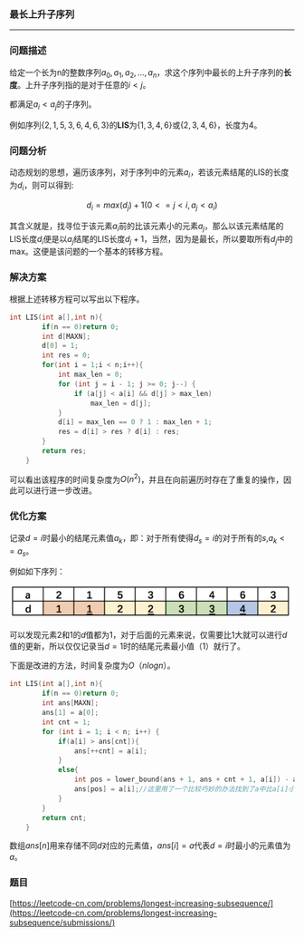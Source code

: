 ### 最长上升子序列

---

### 问题描述

给定一个长为n的整数序列${a_0,a_1,a_2,...,a_n}$，求这个序列中最长的上升子序列的**长度**。上升子序列指的是对于任意的$i<j$。

都满足$a_i<a_j$的子序列。

例如序列{${2,1,5,3,6,4,6,3}$}的**LIS**为{$1,3,4,6$}或{$2,3,4,6$}，长度为4。

### 问题分析

动态规划的思想，遍历该序列，对于序列中的元素$a_i$，若该元素结尾的LIS的长度为$d_i$，则可以得到:

$$d_i= max(d_j)+1(0<=j<i,a_j<a_i)$$


其含义就是，找寻位于该元素$a_i$前的比该元素小的元素$a_j$，那么以该元素结尾的LIS长度$d_i$便是以$a_j$结尾的LIS长度$d_j+1$，当然，因为是最长，所以要取所有$d_j$中的max。这便是该问题的一个基本的转移方程。

### 解决方案

根据上述转移方程可以写出以下程序。

```cpp
int LIS(int a[],int n){
        if(n == 0)return 0;
        int d[MAXN];
        d[0] = 1;
        int res = 0;
        for(int i = 1;i < n;i++){
            int max_len = 0;
            for (int j = i - 1; j >= 0; j--) {
                if (a[j] < a[i] && d[j] > max_len)
                    max_len = d[j];
            }
            d[i] = max_len == 0 ? 1 : max_len + 1;
            res = d[i] > res ? d[i] : res;
        }
        return res;
    }
```

可以看出该程序的时间复杂度为$O(n^2)$，并且在向前遍历时存在了重复的操作，因此可以进行进一步改进。

### 优化方案

记录$d = i$时最小的结尾元素值$a_k$，即：对于所有使得$d_s = i$的对于所有的$s$,$a_k <= a_s$。

例如如下序列：

![](../img/lis.png)

可以发现元素2和1的$d$值都为1，对于后面的元素来说，仅需要比1大就可以进行$d$值的更新，所以仅仅记录当$d=1$时的结尾元素最小值（1）就行了。

下面是改进的方法，时间复杂度为$O（nlogn）$。

```cpp
int LIS(int a[],int n){
        if(n == 0)return 0;
        int ans[MAXN];
        ans[1] = a[0];
        int cnt = 1;
        for (int i = 1; i < n; i++) {
            if(a[i] > ans[cnt]){
                ans[++cnt] = a[i];
            }
            else{
                int pos = lower_bound(ans + 1, ans + cnt + 1, a[i]) - ans;
                ans[pos] = a[i];//这里用了一个比较巧妙的办法找到了a中比a[i]小的元素，并将其插入了ans中
            }
        }
        return cnt;
    }
```

数组$ans[n]$用来存储不同$d$对应的元素值，$ans[i] = a$代表$d=i$时最小的元素值为$a$。

### 题目

[https://leetcode-cn.com/problems/longest-increasing-subsequence/](https://leetcode-cn.com/problems/longest-increasing-subsequence/submissions/)


